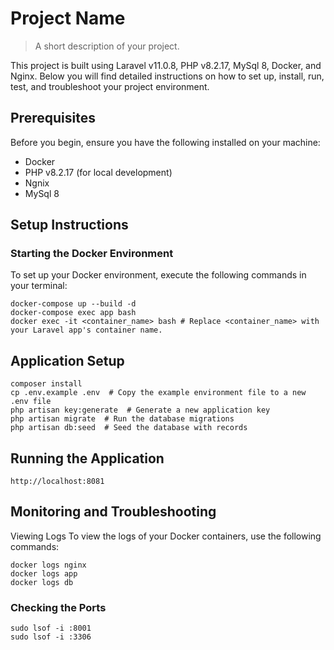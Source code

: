 # Project Name
> A short description of your project.

This project is built using Laravel v11.0.8, PHP v8.2.17, MySql 8, Docker, and Nginx. Below you will find detailed instructions on how to set up, install, run, test, and troubleshoot your project environment.

## Prerequisites

Before you begin, ensure you have the following installed on your machine:
- Docker
- PHP v8.2.17 (for local development)
- Ngnix
- MySql 8

## Setup Instructions

### Starting the Docker Environment

To set up your Docker environment, execute the following commands in your terminal:

```shell
docker-compose up --build -d
docker-compose exec app bash
docker exec -it <container_name> bash # Replace <container_name> with your Laravel app's container name.
```
## Application Setup

```shell
composer install
cp .env.example .env  # Copy the example environment file to a new .env file
php artisan key:generate  # Generate a new application key
php artisan migrate  # Run the database migrations
php artisan db:seed  # Seed the database with records
```

## Running the Application

```shell
http://localhost:8081
```

## Monitoring and Troubleshooting
Viewing Logs
To view the logs of your Docker containers, use the following commands:

```shell
docker logs nginx
docker logs app
docker logs db
```

### Checking the Ports

```shell
sudo lsof -i :8001
sudo lsof -i :3306
```